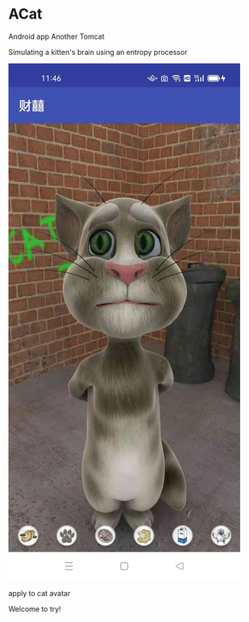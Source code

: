 # ACat

Android app Another Tomcat

Simulating a kitten's brain using an entropy processor

![screen](doc/sample.jpg)

apply to cat avatar

Welcome to try!
